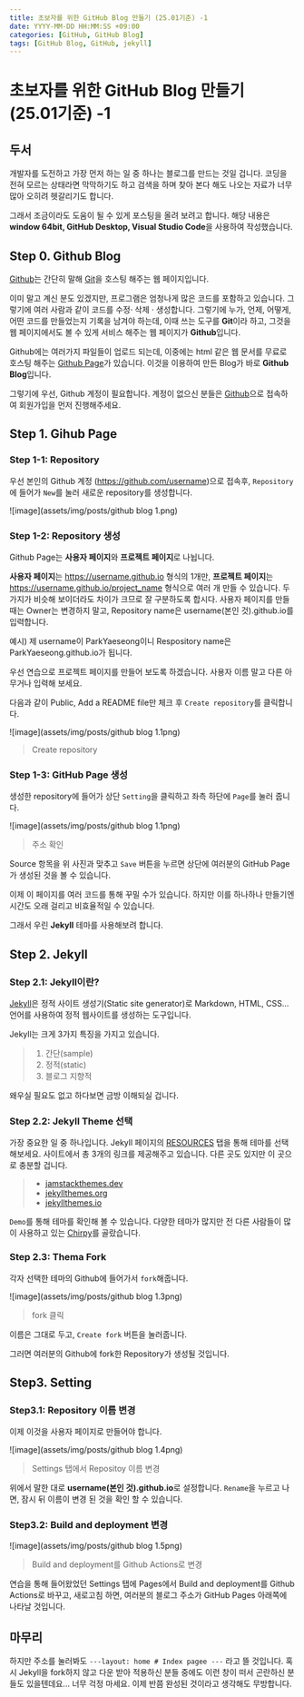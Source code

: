 ```yaml
---
title: 초보자를 위한 GitHub Blog 만들기 (25.01기준) -1
date: YYYY-MM-DD HH:MM:SS +09:00
categories: [GitHub, GitHub Blog]
tags: [GitHub Blog, GitHub, jekyll]
---
```

# 초보자를 위한 GitHub Blog 만들기 (25.01기준) -1

## 두서
개발자를 도전하고 가장 먼저 하는 일 중 하나는 블로그를 만드는 것일 겁니다. 코딩을 전혀 모르는 상태라면 막막하기도 하고 검색을 하며 찾아 본다 해도 나오는 자료가 너무 많아 오히려 헷갈리기도 합니다.

그래서 조금이라도 도움이 될 수 있게 포스팅을 올려 보려고 합니다.
해당 내용은 **window 64bit, GitHub Desktop, Visual Studio Code**을 사용하여 작성했습니다.

## Step 0. Github Blog
[Github](https://gitbub.com)는 간단히 말해 [Git](https://git-scm.com/)을 호스팅 해주는 웹 페이지입니다.

이미 말고 계신 분도 있겠지만, 프로그램은 엄청나게 많은 코드를 포함하고 있습니다. 그렇기에 여러 사람과 같이 코드를 수정· 삭제 · 생성합니다. 그렇기에 누가, 언제, 어떻게, 어떤 코드를 만들었는지 기록을 남겨야 하는데, 이때 쓰는 도구를 **Git**이라 하고, 그것을 웹 페이지에서도 볼 수 있게 서비스 해주는 웹 페이지가 **Github**입니다. 

Github에는 여러가지 파일들이 업로드 되는데, 이중에는 html 같은 웹 문서를 무료로 호스팅 해주는 [Github Page](https://pages.github.com/)가 있습니다. 이것을 이용하여 만든 Blog가 바로 **Github Blog**입니다.

그렇기에 우선, Github 계정이 필요합니다. 계정이 없으신 분들은 [Github](https://gitbub.com "Github")으로 접속하여 회원가입을 먼저 진행해주세요.

## Step 1. Gihub Page
### Step 1-1: Repository 
우선 본인의 Github 계정 (https://github.com/username)으로 접속후, `Repository`에 들어가 `New`를 눌러 새로운 repository를 생성합니다.

![image](assets/img/posts/github blog 1.png)

### Step 1-2: Repository 생성
Github Page는 **사용자 페이지**와 **프로젝트 페이지**로 나뉩니다.

**사용자 페이지**는 https://username.github.io 형식의 1개만, **프로젝트 페이지**는 https://username.github.io/project_name 형식으로 여러 개 만들 수 있습니다.
두 가지가 비슷해 보이더라도 차이가 크므로 잘 구분하도록 합시다.  사용자 페이지를 만들 때는 Owner는 변경하지 말고, Repository name은 username(본인 것).github.io를 입력합니다.

예시) 제 username이 ParkYaeseong이니 Respository name은 ParkYaeseong.github.io가 됩니다.

우선 연습으로 프로젝트 페이지를 만들어 보도록 하겠습니다. 사용자 이름 말고 다른 아무거나 입력해 보세요.

다음과 같이 Public, Add a README file만 체크 후 `Create repository`를 클릭합니다.

![image](assets/img/posts/github blog 1.1png)
> Create repository

### Step 1-3: GitHub Page 생성
생성한 repository에 들어가 상단 `Setting`을 클릭하고 좌측 하단에 `Page`를 눌러 줍니다.

![image](assets/img/posts/github blog 1.1png)
> 주소 확인

Source 항목을 위 사진과 맞추고 `Save` 버튼을 누르면 상단에 여러분의 GitHub Page가 생성된 것을 볼 수 있습니다.

이제 이 페이지를 여러 코드를 통해 꾸밀 수가 있습니다. 하지만 이를 하나하나 만들기엔 시간도 오래 걸리고 비효율적일 수 있습니다. 

그래서 우린 **Jekyll** 테마를 사용해보려 합니다.

## Step 2. Jekyll
### Step 2.1: Jekyll이란?
[Jekyll](https://jekyllrb-ko.github.io/)은 정적 사이트 생성기(Static site generator)로 Markdown, HTML, CSS... 언어를 사용하여 정적 웹사이트를 생성하는 도구입니다.

Jekyll는 크게 3가지 특징을 가지고 있습니다.
> 1. 간단(sample)
>2. 정적(static)
>3. 블로그 지향적

왜우실 필요도 없고 하다보면 금방 이해되실 겁니다.

### Step 2.2: Jekyll Theme 선택
가장 중요한 일 중 하나입니다. Jekyll 페이지의 [RESOURCES](https://jekyllrb-ko.github.io/resources/) 탭을 통해 테마를 선택해보세요.
사이트에서 총 3개의 링크를 제공해주고 있습니다. 다른 곳도 있지만 이 곳으로 충분할 겁니다.
>-   [jamstackthemes.dev](https://jamstackthemes.dev/ssg/jekyll/)
>-   [jekyllthemes.org](http://jekyllthemes.org/)
>-   [jekyllthemes.io](https://jekyllthemes.io/)

`Demo`를 통해 테마를 확인해 볼 수 있습니다. 다양한 테마가 많지만 전 다른 사람들이 많이 사용하고 있는 [Chirpy](https://github.com/cotes2020/jekyll-theme-chirpy)를 골랐습니다.

### Step 2.3: Thema Fork
각자 선택한 테마의 Github에 들어가서 `fork`해줍니다.

![image](assets/img/posts/github blog 1.3png)
> fork 클릭

이름은 그대로 두고, `Create fork` 버튼을 눌러줍니다.

그러면 여러분의 Github에 fork한 Repository가 생성될 것입니다.
 
## Step3. Setting

### Step3.1: Repository 이름 변경
이제 이것을 사용자 페이지로 만들어야 합니다.

![image](assets/img/posts/github blog 1.4png)
>Settings 탭에서 Repositoy 이름 변경

위에서 말한 대로 **username(본인 것).github.io**로 설정합니다.
`Rename`을 누르고 나면, 잠시 뒤 이름이 변경 된 것을 확인 할 수 있습니다.

### Step3.2: Build and deployment 변경

![image](assets/img/posts/github blog 1.5png)
> Build and deployment를 Github Actions로 변경

연습을 통해 들어왔었던 Settings 탭에 Pages에서 Build and deployment를 Github Actions로 바꾸고, 새로고침 하면, 여러분의 블로그 주소가 GitHub Pages 아래쪽에 나타날 것입니다.
## 마무리
하지만 주소를 눌러봐도 `---layout: home # Index pagee ---` 라고 뜰 것입니다. 혹시 Jekyll을 fork하지 않고 다운 받아 적용하신 분들 중에도 이런 창이 떠서 곤란하신 분들도 있을텐데요...
너무 걱정 마세요. 이제 반쯤 완성된 것이라고 생각해도 무방합니다.